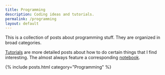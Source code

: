 ```yaml
---
title: Programming
description: Coding ideas and tutorials.
permalink: /programming
layout: default
---
```


This is a collection of posts about programming stuff. They are organized in broad categories.

[Tutorials](/programming/tutorials) are more detailed posts about how to do certain things that I find interesting. The almost always feature a corresponding [notebook](https://github.com/apiad/apiad.github.io/tree/notebooks).

{% include posts.html category="Programming" %}
